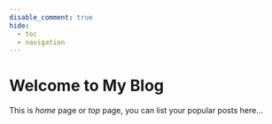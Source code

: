 ```yaml
---
disable_comment: true
hide:
  - toc
  - navigation
---
```


# Welcome to My Blog

This is *home* page or *top* page, you can list your popular posts here...
